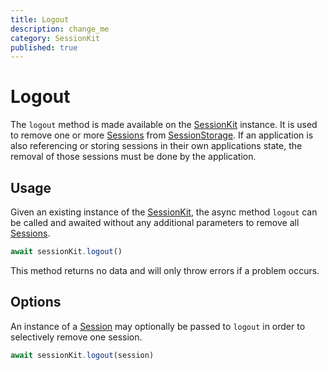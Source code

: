 ```yaml
---
title: Logout
description: change_me
category: SessionKit
published: true
---
```


# Logout

The `logout` method is made available on the [SessionKit](/docs/sessionkit/session-kit-factory) instance. It is used to remove one or more [Sessions](#) from [SessionStorage](/docs/sessionkit/session-storage). If an application is also referencing or storing sessions in their own applications state, the removal of those sessions must be done by the application.

## Usage

Given an existing instance of the [SessionKit](/docs/sessionkit/session-kit-factory), the async method `logout` can be called and awaited without any additional parameters to remove all [Sessions](#).

```ts
await sessionKit.logout()
```

This method returns no data and will only throw errors if a problem occurs.

## Options

An instance of a [Session](/docs/sessionkit/session) may optionally be passed to `logout` in order to selectively remove one session.

```ts
await sessionKit.logout(session)
```
